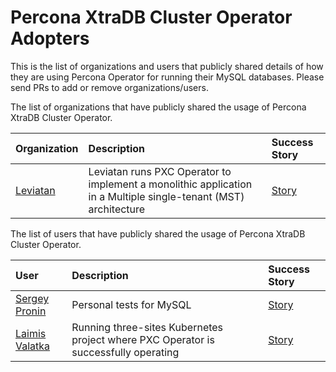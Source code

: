 # Percona XtraDB Cluster Operator Adopters

This is the list of organizations and users that publicly shared details of how they are using Percona Operator for running their MySQL databases.  Please send PRs to add or remove organizations/users.

The list of organizations that have publicly shared the usage of Percona XtraDB Cluster Operator.

| Organization | Description | Success Story |
| :--- | :--- | :--- |
| [Leviatan](https://leviatan.com.br/) | Leviatan runs PXC Operator to implement a monolithic application in a Multiple single-tenant (MST) architecture | [Story](./adopters/leviatan/README.md) |

The list of users that have publicly shared the usage of Percona XtraDB Cluster Operator.

| User | Description | Success Story |
| :--- | :--- | :--- |
| [Sergey Pronin](https://github.com/spron-in) | Personal tests for MySQL | [Story](./adopters/users/spron-in/README.md)  |
| [Laimis Valatka](https://github.com/laimison) | Running three-sites Kubernetes project where PXC Operator is successfully operating | [Story](./adopters/users/laimison/README.md)  |
